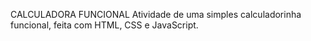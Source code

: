 CALCULADORA FUNCIONAL
Atividade de uma simples calculadorinha funcional, feita com HTML, CSS e JavaScript.
